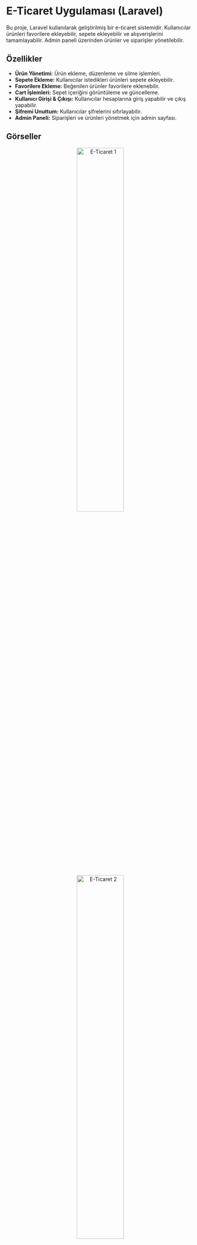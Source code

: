 # E-Ticaret Uygulaması (Laravel)

Bu proje, Laravel kullanılarak geliştirilmiş bir e-ticaret sistemidir. Kullanıcılar ürünleri favorilere ekleyebilir, sepete ekleyebilir ve alışverişlerini tamamlayabilir. Admin paneli üzerinden ürünler ve siparişler yönetilebilir.

## Özellikler
- **Ürün Yönetimi:** Ürün ekleme, düzenleme ve silme işlemleri.
- **Sepete Ekleme:** Kullanıcılar istedikleri ürünleri sepete ekleyebilir.
- **Favorilere Ekleme:** Beğenilen ürünler favorilere eklenebilir.
- **Cart İşlemleri:** Sepet içeriğini görüntüleme ve güncelleme.
- **Kullanıcı Girişi & Çıkışı:** Kullanıcılar hesaplarına giriş yapabilir ve çıkış yapabilir.
- **Şifremi Unuttum:** Kullanıcılar şifrelerini sıfırlayabilir.
- **Admin Paneli:** Siparişleri ve ürünleri yönetmek için admin sayfası.

## Görseller

<div align="center">
    <img src="https://github.com/user-attachments/assets/53e19995-2c6d-4168-8d31-ea7b0d216eab" width="50%" alt="E-Ticaret 1">
    <br>
    <img src="https://github.com/user-attachments/assets/f359858f-93ce-4992-acb5-ddc338376273" width="50%" alt="E-Ticaret 2">
    <img src="https://github.com/user-attachments/assets/dd6d8059-e839-4541-af78-89eeb640fae6" width="50%" alt="E-Ticaret 4">
    <br>
    <img src="https://github.com/user-attachments/assets/ba68d702-1515-49c4-9e5b-d4555d98d08a" width="50%" alt="E-Ticaret 5">
    <img src="https://github.com/user-attachments/assets/9897adaa-623b-4ad1-9d9d-8b2a495ce63d" width="50%" alt="E-Ticaret 6">
    <br>
    <img src="https://github.com/user-attachments/assets/6056838a-ba0f-46af-ab15-ea0632f407de" width="50%" alt="E-Ticaret 7">
    <img src="https://github.com/user-attachments/assets/f528fc21-2825-439e-aa8c-1286759c409b" width="50%" alt="E-Ticaret 8">
</div>
